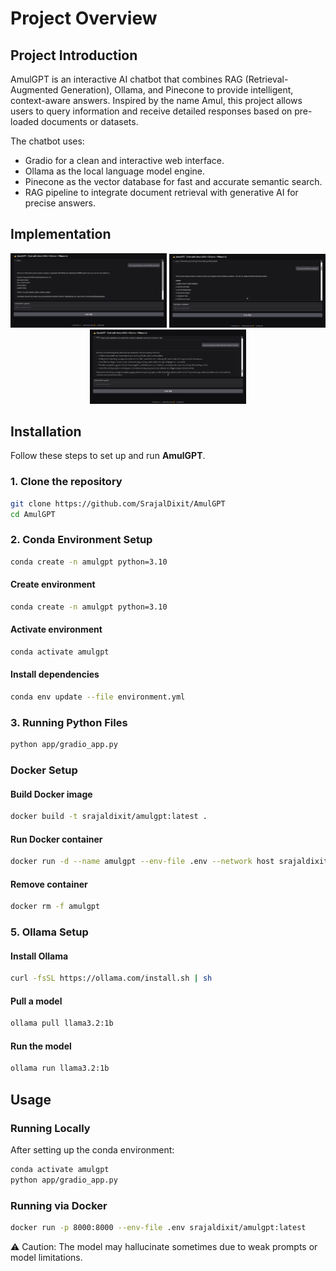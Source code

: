 # Project Overview

## Project Introduction
AmulGPT is an interactive AI chatbot that combines RAG (Retrieval-Augmented Generation), Ollama, and Pinecone to provide intelligent, context-aware answers. Inspired by the name Amul, this project allows users to query information and receive detailed responses based on pre-loaded documents or datasets.

The chatbot uses:
- Gradio for a clean and interactive web interface.
- Ollama as the local language model engine.
- Pinecone as the vector database for fast and accurate semantic search.
- RAG pipeline to integrate document retrieval with generative AI for precise answers.

## Implementation
<p align="center">
  <img src="assets/screenshots/amulgpt1.png" alt="Tasks Screen" width="250"/>
  <img src="assets/screenshots/amulgpt2.png" alt="Notes Screen" width="250"/>
  <img src="assets/screenshots/amulgpt3.png" alt="AI Assistant" width="250"/>
</p>

## Installation

Follow these steps to set up and run **AmulGPT**.

### 1. Clone the repository
```bash
git clone https://github.com/SrajalDixit/AmulGPT
cd AmulGPT
```

### 2. Conda Environment Setup
```bash
conda create -n amulgpt python=3.10
```

#### Create environment
```bash
conda create -n amulgpt python=3.10
```

#### Activate environment
```bash
conda activate amulgpt
```

#### Install dependencies
```bash
conda env update --file environment.yml
```

### 3. Running Python Files
```bash
python app/gradio_app.py
```

### Docker Setup

#### Build Docker image
```bash
docker build -t srajaldixit/amulgpt:latest .
```

#### Run Docker container
```bash
docker run -d --name amulgpt --env-file .env --network host srajaldixit/amulgpt:latest
```

#### Remove container
```bash
docker rm -f amulgpt
```

### 5. Ollama Setup

#### Install Ollama

```bash
curl -fsSL https://ollama.com/install.sh | sh
```

#### Pull a model

```bash
ollama pull llama3.2:1b
```
#### Run the model
```bash
ollama run llama3.2:1b
```
## Usage

### Running Locally

After setting up the conda environment:

```bash
conda activate amulgpt
python app/gradio_app.py
```

### Running via Docker
```bash
docker run -p 8000:8000 --env-file .env srajaldixit/amulgpt:latest
```
⚠️ Caution: The model may hallucinate sometimes due to weak prompts or model limitations.







